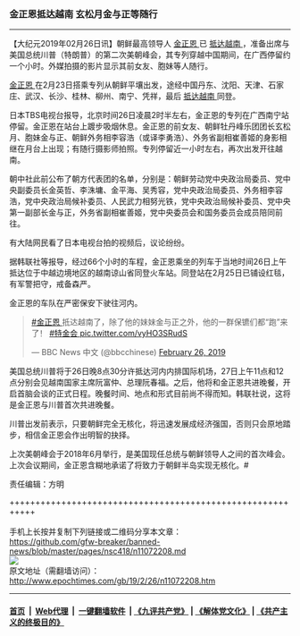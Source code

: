 ### 金正恩抵达越南 玄松月金与正等随行
------------------------

<p>
 【大纪元2019年02月26日讯】朝鲜最高领导人
 <a href="http://www.epochtimes.com/gb/tag/%E9%87%91%E6%AD%A3%E6%81%A9.html">
  金正恩
 </a>
 已
 <a href="http://www.epochtimes.com/gb/tag/%E6%8A%B5%E8%BE%BE%E8%B6%8A%E5%8D%97.html">
  抵达越南
 </a>
 ，准备出席与美国总统川普（特朗普）的第二次美朝峰会，其专列穿越中国期间，在广西停留约一个小时。外媒拍摄的影片显示其前女友、胞妹等人随行。
</p>
<p>
 <a href="http://www.epochtimes.com/gb/tag/%E9%87%91%E6%AD%A3%E6%81%A9.html">
  金正恩
 </a>
 在2月23日搭乘专列从朝鲜平壤出发，途经中国丹东、沈阳、天津、石家庄、武汉、长沙、桂林、柳州、南宁、凭祥，最后
 <a href="http://www.epochtimes.com/gb/tag/%E6%8A%B5%E8%BE%BE%E8%B6%8A%E5%8D%97.html">
  抵达越南
 </a>
 同登。
</p>
<p>
 日本TBS电视台报导，北京时间26日凌晨2时半左右，金正恩的专列在广西南宁站停留。金正恩在站台上踱步吸烟休息。金正恩的前女友、朝鲜牡丹峰乐团团长玄松月、胞妹金与正、朝鲜外务相李容浩（或译李勇浩）、外务省副相崔善姬的身影相继在月台上出现；有随行摄影师拍照。专列停留近一小时左右，再次出发开往越南。
</p>
<p>
 朝中社此前公布了朝方代表团的名单，分别是：朝鲜劳动党中央政治局委员、党中央副委员长金英哲、李洙墉、金平海、吴秀容，党中央政治局委员、外务相李容浩，党中央政治局候补委员、人民武力相努光铁，党中央政治局候补委员、党中央第一副部长金与正，外务省副相崔善姬，党中央委员会和国务委员会成员陪同前往。
</p>
<p>
 有大陆网民看了日本电视台拍的视频后，议论纷纷。
</p>
<p>
 据韩联社等报导，经过66个小时的车程，金正恩乘坐的列车于当地时间26日上午抵达位于中越边境地区的越南谅山省同登火车站。同登站在2月25日已铺设红毯，有军警把守，戒备森严。
</p>
<p>
 金正恩的车队在严密保安下驶往河内。
</p>
<blockquote class="twitter-tweet" data-width="550">
 <p dir="ltr" lang="zh">
  <a href="https://twitter.com/hashtag/%E9%87%91%E6%AD%A3%E6%81%A9?src=hash&amp;ref_src=twsrc%5Etfw">
   #金正恩
  </a>
  抵达越南了，除了他的妹妹金与正之外，他的一群保镳们都“跑”来了！
  <a href="https://twitter.com/hashtag/%E7%89%B9%E9%87%91%E6%9C%83?src=hash&amp;ref_src=twsrc%5Etfw">
   #特金会
  </a>
  <a href="https://t.co/vyHO3SRudS">
   pic.twitter.com/vyHO3SRudS
  </a>
 </p>
 <p>
  — BBC News 中文 (@bbcchinese)
  <a href="https://twitter.com/bbcchinese/status/1100250895399469056?ref_src=twsrc%5Etfw">
   February 26, 2019
  </a>
 </p>
</blockquote>
<p>
</p>
<p>
 美国总统川普将于26日晚8点30分许抵达河内内排国际机场，27日上午11点和12点分别会见越南国家主席阮富仲、总理阮春福。之后，他将和金正恩共进晚餐，开启首脑会谈的正式日程。晚餐时间、地点和形式目前尚不得而知。韩联社说，这将是金正恩与川普首次共进晚餐。
</p>
<p>
 川普出发前表示，只要朝鲜完全无核化，将迅速发展成经济强国，否则只会原地踏步，相信金正恩会作出明智的抉择。
</p>
<p>
 上次美朝峰会于2018年6月举行，是美国现任总统与朝鲜领导人之间的首次峰会。上次会议期间，金正恩含糊地承诺了将致力于朝鲜半岛实现无核化。#
</p>
<p>
 责任编辑：方明
</p>

+++++++++++++++++++++++++++++++++++++++++++++++++++++++++++<br/><br/>
手机上长按并复制下列链接或二维码分享本文章：<br/>
https://github.com/gfw-breaker/banned-news/blob/master/pages/nsc418/n11072208.md <br/>
<a href='https://github.com/gfw-breaker/banned-news/blob/master/pages/nsc418/n11072208.md'><img src='https://github.com/gfw-breaker/banned-news/blob/master/pages/nsc418/n11072208.md.png'/></a> <br/>
原文地址（需翻墙访问）：http://www.epochtimes.com/gb/19/2/26/n11072208.htm


------------------------
#### [首页](https://github.com/gfw-breaker/banned-news/blob/master/README.md) &nbsp;|&nbsp; [Web代理](https://github.com/labour-camp/helloworld) &nbsp;|&nbsp; [一键翻墙软件](https://github.com/gfw-breaker/nogfw/blob/master/README.md) &nbsp;| [《九评共产党》](https://github.com/gfw-breaker/9ping.md/blob/master/README.md#九评之一评共产党是什么) | [《解体党文化》](https://github.com/gfw-breaker/jtdwh.md/blob/master/README.md) | [《共产主义的终极目的》](https://github.com/gfw-breaker/gczydzjmd.md/blob/master/README.md)

